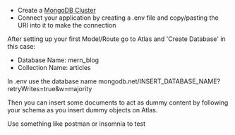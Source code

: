 - Create a [MongoDB Cluster](https://cloud.mongodb.com/)
- Connect your application by creating a .env file and copy/pasting the URI into it to make the connection

After setting up your first Model/Route go to Atlas and 'Create Database' in this case:

- Database Name: mern_blog
- Collection Name: articles

In .env use the database name
mongodb.net/INSERT_DATABASE_NAME?retryWrites=true&w=majority

Then you can insert some documents to act as dummy content by following your schema as you insert dummy objects on Atlas.

Use something like postman or insomnia to test
